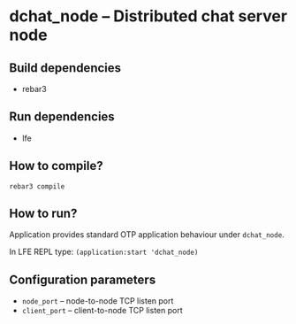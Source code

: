 dchat_node – Distributed chat server node
===================================================

## Build dependencies
* rebar3

## Run dependencies
* lfe

## How to compile?
`rebar3 compile`

## How to run?
Application provides standard OTP application behaviour under `dchat_node`.

In LFE REPL type:
`(application:start 'dchat_node)`

## Configuration parameters
* `node_port` – node-to-node TCP listen port
* `client_port` – client-to-node TCP listen port
